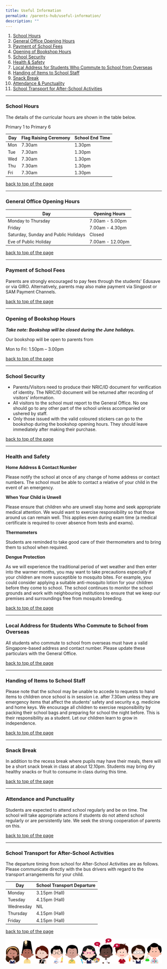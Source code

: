 ```yaml
---
title: Useful Information
permalink: /parents-hub/useful-information/
description: ""
---
```

<a name="up"></a>
<ol>
	<li><a href="#schoolhours">School Hours</a></li>
	<li><a href="#GO">General Office Opening Hours</a></li>
	<li><a href="#schoolfees">Payment of School Fees</a></li>
	<li><a href="#bookshop">Opening of Bookshop Hours</a></li>
	<li><a href="#schoolsecurity">School Security</a></li>
	<li><a href="#healthsafety">Health &amp; Safety</a></li><li><a href="#overseas">Local Address for Students Who Commute to School from Overseas</a></li>
	<li><a href="#handingitems">Handing of Items to School Staff</a></li>
	<li><a href="#snack">Snack Break</a></li>
	<li><a href="#attendance">Attendance &amp; Punctuality</a></li><li><a href="#schooltransport">School Transport for After-School Activities</a></li>
</ol>
<hr>
<h3 id="schoolhours">School Hours</h3>
The details of the curricular hours are shown in the table below.

Primary 1 to Primary 6

| Day | Flag Raising Ceremony | School End Time |
| -------- | -------- | -------- |
| Mon     | 7.30am    | 1.30pm     |
| Tue      | 7.30am    | 1.30pm     |
| Wed      | 7.30am    | 1.30pm     |
| Thu      | 7.30am    | 1.30pm     |
| Fri      | 7.30am    | 1.30pm     |

<a href="#up">back to top of the page</a>
<hr>
<h3 id="GO">General Office Opening Hours</h3>

| Day | Opening Hours | 
| -------- | -------- | 
| Monday to Thursday    | 7.00am - 5.00pm    | 
| Friday     | 7.00am - 4.30pm    | 
| Saturday, Sunday and Public Holidays     | Closed     | 
| Eve of Public Holiday   | 7.00am - 12.00pm     | 

<a href="#up">back to top of the page</a>
<hr>
<h3 id="schoolfees">Payment of School Fees</h3>

Parents are strongly encouraged to pay fees through the students' Edusave or via GIRO. Alternatively, parents may also make payment via Singpost or SAM Payment Channels.

<a href="#up">back to top of the page</a>
<hr>
<h3 id="bookshop">Opening of Bookshop Hours</h3>

_**Take note: Bookshop will be closed during the June holidays.**_

Our bookshop will be open to parents from

Mon to Fri: 1.50pm – 3.00pm

<a href="#up">back to top of the page</a>
<hr>
<h3 id="schoolsecurity">School Security</h3>

*   Parents/Visitors need to produce their NRIC/ID document for verification of identity. The NRIC/ID document will be returned after recording of visitors’ information.
*   All visitors to the school must report to the General Office. No one should go to any other part of the school unless accompanied or ushered by staff.
*   Only those issued with the valid coloured stickers can go to the bookshop during the bookshop opening hours. They should leave immediately after making their purchase.

<a href="#up">back to top of the page</a>
<hr>
<h3 id="healthsafety">Health and Safety</h3>

<b>Home Address &amp; Contact Number</b>

Please notify the school at once of any change of home address or contact numbers. The school must be able to contact a relative of your child in the event of an emergency.

<b>When Your Child is Unwell</b>

Please ensure that children who are unwell stay home and seek appropriate medical attention. We would want to exercise responsibility so that those around us can remain well. This applies even during exam time (a medical certificate is required to cover absence from tests and exams).

<b>Thermometers</b>

Students are reminded to take good care of their thermometers and to bring them to school when required.

<b>Dengue Protection</b>

As we will experience the traditional period of wet weather and then enter into the warmer months, you may want to take precautions especially if your children are more susceptible to mosquito bites. For example, you could consider applying a suitable anti-mosquito lotion for your children before they come to school. The school continues to monitor the school grounds and work with neighbouring institutions to ensure that we keep our premises and surroundings free from mosquito breeding.

<a href="#up">back to top of the page</a>
<hr>
<h3 id="overseas">Local Address for Students Who Commute to School from Overseas</h3>

All students who commute to school from overseas must have a valid Singapore-based address and contact number. Please update these particulars with the General Office.

<a href="#up">back to top of the page</a>
<hr>
<h3 id="handingitems">Handing of Items to School Staff</h3>

Please note that the school may be unable to accede to requests to hand items to children once school is in session i.e. after 7.30am unless they are emergency items that affect the students’ safety and security e.g. medicine and home keys. We encourage all children to exercise responsibility by packing their school bags and preparing for school the night before. This is their responsibility as a student. Let our children learn to grow in independence.

<a href="#up">back to top of the page</a>
<hr>
<h3 id="snack">Snack Break</h3>

In addition to the recess break where pupils may have their meals, there will be a short snack break in class at about 12.10pm. Students may bring dry healthy snacks or fruit to consume in class during this time.

<a href="#up">back to top of the page</a>
<hr>
<h3 id="attendance">Attendance and Punctuality</h3>

Students are expected to attend school regularly and be on time. The school will take appropriate actions if students do not attend school regularly or are persistently late. We seek the strong cooperation of parents on this.

<a href="#up">back to top of the page</a>
<hr>
<h3 id="schooltransport">School Transport for After-School Activities</h3>

The departure timing from school for After-School Activities are as follows. Please communicate directly with the bus drivers with regard to the transport arrangements for your child.



| Day | School Transport Departure |
| -------- | -------- | 
| Monday    | 3.15pm (Hall)    | 
| Tuesday     | 4.15pm (Hall)   | 
| Wednesday    | NIL    | 
| Thursday    | 4.15pm (Hall)    | 
| Friday     | 4.15pm (Hall)    | 

<a href="#up">back to top of the page</a>

![](/images/kids.png)